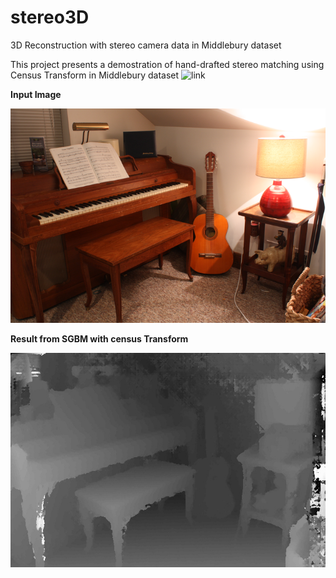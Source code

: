 # stereo3D
3D Reconstruction with stereo camera data in Middlebury dataset

This project presents a demostration of hand-drafted stereo matching using Census Transform in Middlebury dataset ![link](https://vision.middlebury.edu/stereo/data/)

**Input Image**

![Input Image](https://github.com/ztliu62/stereo3D/blob/master/images/Piano/im1.png)

**Result from SGBM with census Transform**

![Stereo Matching Results](https://github.com/ztliu62/stereo3D/blob/master/results/SGBM.jpg)
